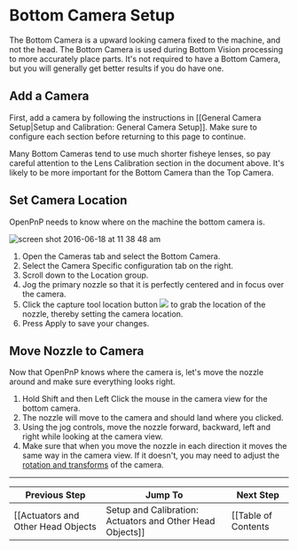 # Bottom Camera Setup
The Bottom Camera is a upward looking camera fixed to the machine, and not the head. The Bottom Camera is used during Bottom Vision processing to more accurately place parts. It's not required to have a Bottom Camera, but you will generally get better results if you do have one.

## Add a Camera
First, add a camera by following the instructions in [[General Camera Setup|Setup and Calibration: General Camera Setup]]. Make sure to configure each section before returning to this page to continue.

Many Bottom Cameras tend to use much shorter fisheye lenses, so pay careful attention to the Lens Calibration section in the document above. It's likely to be more important for the Bottom Camera than the Top Camera.

## Set Camera Location
OpenPnP needs to know where on the machine the bottom camera is.

![screen shot 2016-06-18 at 11 38 48 am](https://cloud.githubusercontent.com/assets/1182323/16172994/3fd9c286-3549-11e6-9939-1ee0057c0911.png)

1. Open the Cameras tab and select the Bottom Camera.
2. Select the Camera Specific configuration tab on the right.
3. Scroll down to the Location group.
4. Jog the primary nozzle so that it is perfectly centered and in focus over the camera.
5. Click the capture tool location button ![](https://rawgit.com/openpnp/openpnp/develop/src/main/resources/icons/capture-nozzle.svg) to grab the location of the nozzle, thereby setting the camera location.
6. Press Apply to save your changes.

## Move Nozzle to Camera
Now that OpenPnP knows where the camera is, let's move the nozzle around and make sure everything looks right.

1. Hold Shift and then Left Click the mouse in the camera view for the bottom camera.
2. The nozzle will move to the camera and should land where you clicked.
3. Using the jog controls, move the nozzle forward, backward, left and right while looking at the camera view.
4. Make sure that when you move the nozzle in each direction it moves the same way in the camera view. If it doesn't, you may need to adjust the [rotation and transforms](https://github.com/openpnp/openpnp/wiki/Setup-and-Calibration:-General-Camera-Setup#set-rotation-and-transforms) of the camera.

***

| Previous Step                 | Jump To                 | Next Step                                   |
| ----------------------------- | ----------------------- | ------------------------------------------- |
| [[Actuators and Other Head Objects|Setup and Calibration: Actuators and Other Head Objects]] | [[Table of Contents|Setup and Calibration]] | [[Park Location|Setup and Calibration: Park Location]] |